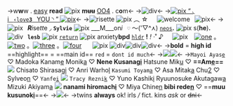 ->w**w**w . [easy](004muus) **read** ![pix](https://i.postimg.cc/X7GPF3js/17.gif) **m~~uu~~** [OO4]() . c**o**m<-
->![div](http://i511.photobucket.com/albums/s356/prifeitosa/Divisorias/011.gif)<-
->[![pix](https://cdn.discordapp.com/attachments/870787415172845589/1062410577751851028/tumblr_f289cdfc0de96089918d04898bb3d129_6fb06bb6_75.gif) “  ◟ i⠀**`‹`**` love `**`3`**⠀YOU ◝  ” ![pix](https://cdn.discordapp.com/attachments/870787415172845589/1062410578200633364/tumblr_e68680e867e06ff2f4690085441a33e6_71442ed0_75.gif)](https://open.spotify.com/track/3YjxzZxw4VK96te6tPpCPf?si=B5cO2gudQCGYMqSnTyUDKQ&utm_source=copy-link)<-
->![risette](https://cdn.discordapp.com/attachments/870787415172845589/1114077437576368188/IMG_20230602_092547.png)
![pix](http://i991.photobucket.com/albums/af37/mstrawberry24/tumblr_lqohfdxctp1qapbyt.gif) ︵ ☆⠀⠀![welcome](https://pixelbank.neocities.org/text/2ffb36d5.gif)⠀![pix](https://tomomi.neocities.org/pixeles2/333.gif)<-
->![pix](https://pixelbank.neocities.org/decome/clothing/8df210e6.gif)⠀___R___*i*se*tt*e ◞ **`Sylvie`** ![pix](https://pixelbank.neocities.org/decome/bows/b2dce146.gif) ___M___on*i*⠀`♡` 〜('▽^⋏)
[`neos`](kusanaginenee)**.** ![pix](https://wilardo.crd.co/assets/images/gallery23/0d29caa1_original.gif?v=4619c116) s(**he**)**.**⠀![div](https://bloominglantanas.carrd.co/assets/images/gallery04/0bf8bc3d.png?v=db012d77)⠀**`lesb`**
![pix](https://64.media.tumblr.com/d07a6496b9f077fc7274e0a505df757d/fc8a840c6c8c50e0-a4/s100x200/045352327ecc88509de95fa73f473536303474b8.gifv) [`return`](muu004) ![pix](https://wilardo.crd.co/assets/images/gallery23/0d29caa1_original.gif?v=4619c116) anxiety**bpd** [`hldr`](shirokurata) **!** *!*
‧˚ ♪⠀⠀![pix](https://wilardo.crd.co/assets/images/gallery28/09ed8399_original.gif?v=4619c116)⠀ [![one](https://pixelbank.neocities.org/numbers/my%20mel/pinkbow1.gif)](kaangei) 。[![two](https://pixelbank.neocities.org/numbers/my%20mel/pinkbow2.gif)](marionettetheater) 。[![three](https://pixelbank.neocities.org/numbers/my%20mel/pinkbow3.gif)](marionettetheatre) 。[![four](https://pixelbank.neocities.org/numbers/my%20mel/pinkbow4.gif)](https://twitter.com/muumeows)⠀⠀ ![pix](https://pixelbank.neocities.org/emoticons/set%202/m9ralkDCHA1.gif)
![div](https://wilardo.crd.co/assets/images/gallery05/475fd38c_original.png?v=4619c116)![div](https://wilardo.crd.co/assets/images/gallery05/475fd38c_original.png?v=4619c116)![div](https://wilardo.crd.co/assets/images/gallery05/475fd38c_original.png?v=4619c116)<-
->**bold** = **high id**
==highlight== = ==main id==
`red` = `dont id much`<-
->![](http://i991.photobucket.com/albums/af37/mstrawberry24/tumblr_lqohfdxctp1qapbyt.gif)![](http://i991.photobucket.com/albums/af37/mstrawberry24/tumblr_lqohfdxctp1qapbyt.gif)<-
->`Mayoi Ayas`[`e`](https://ensemble-stars.fandom.com/wiki/Mayoi_Ayase#:~:text=Though%20he%20has%20a%20cowardly,My%20name%20is%20Mayoi%20Ayase.) ♡ Madoka Kanam[e](https://madoka.fandom.com/wiki/Madoka_Kaname)
Monik[a](https://doki-doki-literature-club.fandom.com/wiki/Monika_(DDLC))  ♡ **Nene Kusanag[i](https://projectsekai.fandom.com/wiki/Kusanagi_Nene)**
Hatsune Mik[u](https://ec.crypton.co.jp/pages/prod/virtualsinger/cv01_us) ♡ **==Am[e](https://en.wikipedia.org/wiki/Needy_Streamer_Overload)==**
![](https://tomomi.neocities.org/divider/div104.gif)
Chisato Shirasag[i](https://bandori.fandom.com/wiki/Shirasagi_Chisato/Cards) ♡ Anri Warho[l](https://anegames.fandom.com/wiki/Henrietta_%22Anri%22_Warhol#Heaven's_Gate_3)
`Kasumi Toyam`[`a`](https://bandori.fandom.com/wiki/Toyama_Kasumi) ♡ Asa Mitak[a](https://chainsaw-man.fandom.com/wiki/Asa_Mitaka)
Chu[2](https://bandori.fandom.com/wiki/Tamade_Chiyu) ♡ Sylveo[n](https://bulbapedia.bulbagarden.net/wiki/Sylveon_(Pok%C3%A9mon)) ♡ `Yanfe`[`i`](https://genshin-impact.fandom.com/wiki/Yanfei)
![](https://tomomi.neocities.org/divider/div104.gif)
`Tracy Rezni`[`k`](https://id5.fandom.com/wiki/Mechanic) ♡ Yuno Kashik[i](https://milgram.fandom.com/wiki/Kashiki_Yuno)
Ryuunosuke Akutagaw[a](https://bungostraydogs.fandom.com/wiki/Ry%C5%ABnosuke_Akutagawa)
Mizuki Akiyam[a](https://projectsekai.fandom.com/wiki/Akiyama_Mizuki)
![](https://tomomi.neocities.org/divider/div104.gif)
**nanami hiromach[i]()** ♡ Miya Chine[n](https://sk8theinfinity.fandom.com/wiki/Miya_Chinen)
**bibi rede[n]()** ♡ ==**muu kusunok[i]()**==<-
->![](http://i991.photobucket.com/albums/af37/mstrawberry24/tumblr_lqohfdxctp1qapbyt.gif)<-
->twins **always** ok!
irls */* fict. kins *ask* or ~~dni~~<-